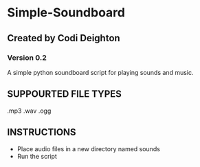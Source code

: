 # Simple-Soundboard
## Created by Codi Deighton
### Version 0.2

 A simple python soundboard script for playing sounds and music.
 
 ## SUPPOURTED FILE TYPES
 .mp3 .wav .ogg
 
 ## INSTRUCTIONS
 
  - Place audio files in a new directory named sounds
  - Run the script
